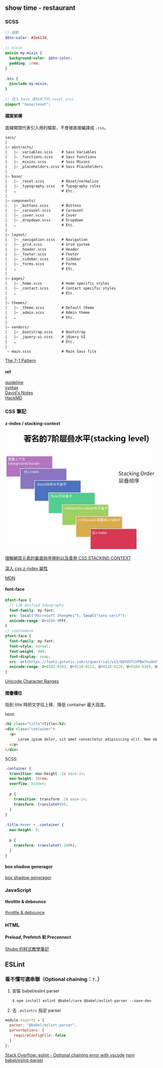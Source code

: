 ## show time - restaurant

### SCSS

```SCSS
// 變數
$btn-color: #3e613d;

// mixin
@mixin my-mixin {
  background-color: $btn-color;
  padding: 1rem;
}

.btn {
  @include my-mixin;
}

// 匯入 base 資料夾下的 reset.scss
@import "base/reset";
```

#### 檔案架構

底線開頭代表引入用的檔案，不會被直接編譯成 `.css`。

```shell
sass/
|
|– abstracts/
|   |– _variables.scss    # Sass Variables
|   |– _functions.scss    # Sass Functions
|   |– _mixins.scss       # Sass Mixins
|   |– _placeholders.scss # Sass Placeholders
|
|– base/
|   |– _reset.scss        # Reset/normalize
|   |– _typography.scss   # Typography rules
|   …                     # Etc.
|
|– components/
|   |– _buttons.scss      # Buttons
|   |– _carousel.scss     # Carousel
|   |– _cover.scss        # Cover
|   |– _dropdown.scss     # Dropdown
|   …                     # Etc.
|
|– layout/
|   |– _navigation.scss   # Navigation
|   |– _grid.scss         # Grid system
|   |– _header.scss       # Header
|   |– _footer.scss       # Footer
|   |– _sidebar.scss      # Sidebar
|   |– _forms.scss        # Forms
|   …                     # Etc.
|
|– pages/
|   |– _home.scss         # Home specific styles
|   |– _contact.scss      # Contact specific styles
|   …                     # Etc.
|
|– themes/
|   |– _theme.scss        # Default theme
|   |– _admin.scss        # Admin theme
|   …                     # Etc.
|
|– vendors/
|   |– _bootstrap.scss    # Bootstrap
|   |– _jquery-ui.scss    # jQuery UI
|   …                     # Etc.
|
`– main.scss              # Main Sass file
```
[The 7-1 Pattern](https://sass-guidelin.es/#the-7-1-pattern)

#### ref

[guideline](https://sass-guidelin.es/)  
[syntax](https://sass-lang.com/documentation/syntax)  
[David's Notes](https://yungshenglu.github.io/2017/12/26/SassNotes9/)  
[HackMD](https://hackmd.io/@yuci0213/r17cT6NiL)

### CSS 筆記

#### z-index / stacking-context

![stacking-context](./stacking_context.jpg)

[理解網頁元素的垂直排序規則以及善用 CSS STACKING CONTEXT](https://useme.medium.com/%E7%90%86%E8%A7%A3%E7%B6%B2%E9%A0%81%E5%85%83%E7%B4%A0%E7%9A%84%E5%9E%82%E7%9B%B4%E6%8E%92%E5%BA%8F%E8%A6%8F%E5%89%87%E4%BB%A5%E5%8F%8A%E5%96%84%E7%94%A8-stacking-context-8f5c8c0f6be2)

[深入 css z-index 屬性](https://andyyou.github.io/2016/03/03/z-index/)

[MDN](https://developer.mozilla.org/en-US/docs/Web/CSS/CSS_Positioning/Understanding_z_index)

#### font-face

```SCSS
@font-face {
  // CJK Unified Ideographs
  font-family: my-font;
  src: local("Microsoft JhengHei"), local("sans-serif");
  unicode-range: U+4E00-9FFF;
}
// vietnamese
@font-face {
  font-family: my-font;
  font-style: normal;
  font-weight: 400;
  font-display: swap;
  src: url(https://fonts.gstatic.com/s/questrial/v13/QdVUSTchPBm7nuUeVf70sSFlq20.woff2) format('woff2');
  unicode-range: U+0102-0103, U+0110-0111, U+0128-0129, U+0168-0169, U+01A0-01A1, U+01AF-01B0, U+1EA0-1EF9, U+20AB;
}
```

[Unicode Character Ranges](https://www.ling.upenn.edu/courses/Spring_2003/ling538/UnicodeRanges.html)

#### 摺疊欄位

指到 title 時把文字往上移、降低 container 最大高度。

html:

```html
<h2 class="title">Title</h2>
<div class="container">
  <p>
      Lorem ipsum dolor, sit amet consectetur adipisicing elit. Rem ab harum, expedita aperiam modi, autem nam quia cumque id debitis esse optio deleniti praesentium. Est aut at dicta aliquam facere!
  </p>
</div>

```

SCSS:

```SCSS
.container {
  transition: max-height .2s ease-in;
  max-height: 30rem;
  overflow: hidden;
  
  p {
    transition: transform .2s ease-in;
    transform: translateY(0);
  }
}

.title:hover + .container {
  max-height: 0;
  
  p {
    transform: translateY(-100%);
  }
}
```

#### box shadow generagor

[box shadow generagor](https://cssgenerator.org/box-shadow-css-generator.html0)

### JavaScript

#### throttle & debounce

[throttle & debounce](https://mropengate.blogspot.com/2017/12/dom-debounce-throttle.html?fbclid=IwAR1ncL2Wn9giRB8tTurV_ipXpRppvP1bCv1kX5ibrZgrzw3_5s_DZ2G3St8)

### HTML

#### Preload, Prefetch 和 Preconnect

[Shubo 的程式教學筆記](https://shubo.io/preload-prefetch-preconnect/)

## ESLint

### 看不懂可選串聯（Optional chaining：`?.`）

1. 安裝 babel/eslint parser

   ```shell
   $ npm install eslint @babel/core @babel/eslint-parser --save-dev
   ```

2. 去 `.eslintrc` 指定 parser

  ```JavaScript
  module.exports = {
    parser: "@babel/eslint-parser",
    parserOptions: {
      requireConfigFile: false
    }
  };
  ```

[Stack Overflow: eslint - Optional chaining error with vscode](https://stackoverflow.com/questions/61628947/eslint-optional-chaining-error-with-vscode)
[npm babel/eslint-parser](https://www.npmjs.com/package/@babel/eslint-parser)

